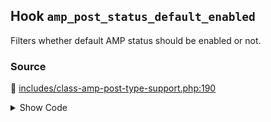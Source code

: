 ## Hook `amp_post_status_default_enabled`


Filters whether default AMP status should be enabled or not.

### Source

:link: [includes/class-amp-post-type-support.php:190](../../includes/class-amp-post-type-support.php#L190)

<details>
<summary>Show Code</summary>

```php
$enabled = apply_filters( 'amp_post_status_default_enabled', $enabled, $post );
```

</details>
